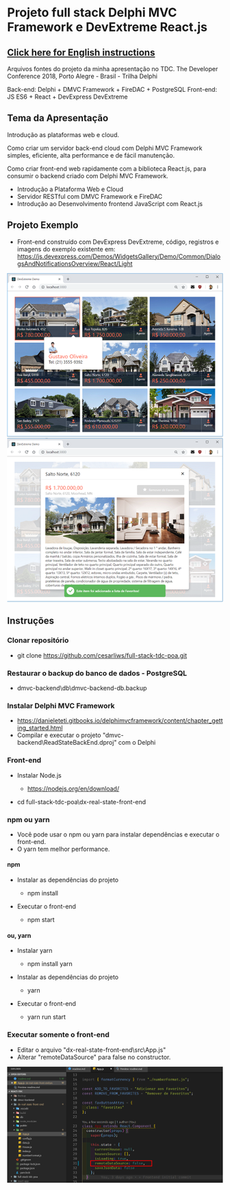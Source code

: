 # Projeto full stack Delphi MVC Framework e DevExtreme React.js

## [Click here for English instructions](readme.md)

Arquivos fontes do projeto da minha apresentação no TDC.
The Developer Conference 2018, Porto Alegre - Brasil - Trilha Delphi

Back-end: Delphi + DMVC Framework + FireDAC + PostgreSQL
Front-end: JS ES6 + React + DevExpress DevExtreme

## Tema da Apresentação

Introdução as plataformas web e cloud.

Como criar um servidor back-end cloud com Delphi MVC Framework simples, eficiente, alta performance e de fácil manutenção.

Como criar front-end web rapidamente com a biblioteca React.js, para consumir o backend criado com Delphi MVC Framework.

* Introdução a Plataforma Web e Cloud
* Servidor RESTful  com DMVC Framework e FireDAC
* Introdução ao Desenvolvimento frontend JavaScript com React.js

## Projeto Exemplo

* Front-end construído com DevExpress DevExtreme, código, registros e imagens do exemplo existente em:
    https://js.devexpress.com/Demos/WidgetsGallery/Demo/Common/DialogsAndNotificationsOverview/React/Light

![Main Window](./images/screenshot_1.png)
![Edit Window](./images/screenshot_2.png)

## Instruções

### Clonar repositório

* git clone https://github.com/cesarliws/full-stack-tdc-poa.git

### Restaurar o backup do banco de dados - PostgreSQL

* dmvc-backend\db\dmvc-backend-db.backup

### Instalar Delphi MVC Framework

* https://danieleteti.gitbooks.io/delphimvcframework/content/chapter_getting_started.html
* Compilar e executar o projeto "dmvc-backend\ReadStateBackEnd.dproj" com o Delphi

### Front-end

* Instalar Node.js
  * https://nodejs.org/en/download/

* cd full-stack-tdc-poa\dx-real-state-front-end

### npm ou yarn

* Você pode usar o npm ou yarn para instalar dependências e executar o front-end.
* O yarn tem melhor performance.

#### npm

* Instalar as dependências do projeto
  * npm install

* Executar o front-end
  * npm start

#### ou, yarn

* Instalar yarn
  * npm install yarn

* Instalar as dependências do projeto
  * yarn

* Executar o front-end
  * yarn run start

### Executar somente o front-end

* Editar o arquivo "dx-real-state-front-end\src\App.js"
* Alterar "remoteDataSource" para false no constructor.

![state.remoteDataSource](./images/remote-datasource.png)